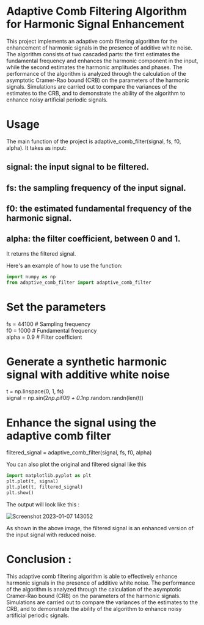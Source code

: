 # Adaptive Comb Filtering Algorithm for Harmonic Signal Enhancement
This project implements an adaptive comb filtering algorithm for the enhancement of harmonic signals in the presence of additive white noise. The algorithm consists of two cascaded parts: the first estimates the fundamental frequency and enhances the harmonic component in the input, while the second estimates the harmonic amplitudes and phases. The performance of the algorithm is analyzed through the calculation of the asymptotic Cramer-Rao bound (CRB) on the parameters of the harmonic signals. Simulations are carried out to compare the variances of the estimates to the CRB, and to demonstrate the ability of the algorithm to enhance noisy artificial periodic signals.

# Usage
The main function of the project is adaptive_comb_filter(signal, fs, f0, alpha). It takes as input:

## signal: the input signal to be filtered.
## fs: the sampling frequency of the input signal.
## f0: the estimated fundamental frequency of the harmonic signal.
## alpha: the filter coefficient, between 0 and 1.
It returns the filtered signal.

Here's an example of how to use the function:

```python
import numpy as np
from adaptive_comb_filter import adaptive_comb_filter
```

# Set the parameters

fs = 44100 # Sampling frequency<br>
f0 = 1000 # Fundamental frequency<br>
alpha = 0.9 # Filter coefficient

# Generate a synthetic harmonic signal with additive white noise
t = np.linspace(0, 1, fs)<br>
signal = np.sin(2*np.pi*f0*t) + 0.1*np.random.randn(len(t))

# Enhance the signal using the adaptive comb filter
filtered_signal = adaptive_comb_filter(signal, fs, f0, alpha)

You can also plot the original and filtered signal like this

```python
import matplotlib.pyplot as plt
plt.plot(t, signal)
plt.plot(t, filtered_signal)
plt.show()
```
The output will look like this :

![Screenshot 2023-01-07 143052](https://user-images.githubusercontent.com/78693054/211544936-2ee3390d-6e03-499d-8fe1-682fbf1bd104.png)

As shown in the above image, the filtered signal is an enhanced version of the input signal with reduced noise.

# Conclusion :
This adaptive comb filtering algorithm is able to effectively enhance harmonic signals in the presence of additive white noise. The performance of the algorithm is analyzed through the calculation of the asymptotic Cramer-Rao bound (CRB) on the parameters of the harmonic signals. Simulations are carried out to compare the variances of the estimates to the CRB, and to demonstrate the ability of the algorithm to enhance noisy artificial periodic signals.
